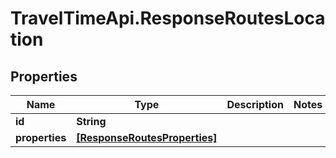 # TravelTimeApi.ResponseRoutesLocation

## Properties

Name | Type | Description | Notes
------------ | ------------- | ------------- | -------------
**id** | **String** |  | 
**properties** | [**[ResponseRoutesProperties]**](ResponseRoutesProperties.md) |  | 



